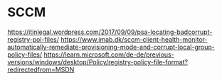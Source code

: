 # SCCM
https://itinlegal.wordpress.com/2017/09/09/psa-locating-badcorrupt-registry-pol-files/
https://www.imab.dk/sccm-client-health-monitor-automatically-remediate-provisioning-mode-and-corrupt-local-group-policy-files/
https://learn.microsoft.com/de-de/previous-versions/windows/desktop/Policy/registry-policy-file-format?redirectedfrom=MSDN
